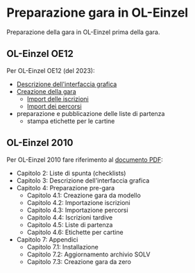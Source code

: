# Preparazione gara in OL-Einzel

Preparazione della gara in OL-Einzel prima della gara.  

## OL-Einzel OE12

Per OL-Einzel OE12 (del 2023):  

- [Descrizione dell'interfaccia grafica](../../software/oe12/interfaccia_grafica.md)
- [Creazione della gara](../../software/oe12/creazione_gara.md)
    - [Import delle iscrizioni](../../software/oe12/creazione_gara.md#import_iscrizioni)
    - [Import dei percorsi](../../software/oe12/creazione_gara.md#import_percorsi)
- preparazione e pubblicazione delle liste di partenza
    - stampa etichette per le cartine

## OL-Einzel 2010

Per OL-Einzel 2010 fare riferimento al [documento PDF](../inc/Istruzioni_OL_einzel_per_TMO_v2_4.pdf):  

- Capitolo 2: Liste di spunta (checklists)
- Capitolo 3: Descrizione dell'interfaccia grafica
- Capitolo 4: Preparazione pre-gara
    - Capitolo 4.1: Creazione gara da modello
    - Capitolo 4.2: Importazione iscrizioni
    - Capitolo 4.3: Importazione percorsi
    - Capitolo 4.4: Iscrizioni tardive
    - Capitolo 4.5: Liste di partenza
    - Capitolo 4.6: Etichette per cartine
- Capitolo 7: Appendici
    - Capitolo 7.1: Installazione
    - Capitolo 7.2: Aggiornamento archivio SOLV
    - Capitolo 7.3: Creazione gara da zero


